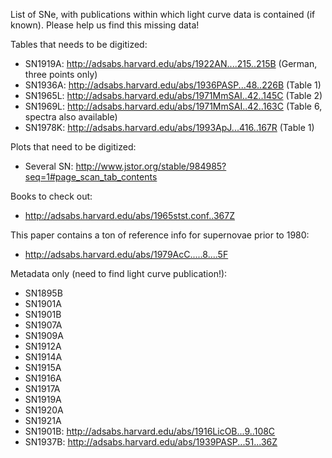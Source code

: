 List of SNe, with publications within which light curve data is contained (if known). Please help us find this missing data!

Tables that needs to be digitized:
* SN1919A: http://adsabs.harvard.edu/abs/1922AN....215..215B (German, three points only)
* SN1936A: http://adsabs.harvard.edu/abs/1936PASP...48..226B (Table 1)
* SN1965L: http://adsabs.harvard.edu/abs/1971MmSAI..42..145C (Table 2)
* SN1969L: http://adsabs.harvard.edu/abs/1971MmSAI..42..163C (Table 6, spectra also available)
* SN1978K: http://adsabs.harvard.edu/abs/1993ApJ...416..167R (Table 1)

Plots that need to be digitized:
* Several SN: http://www.jstor.org/stable/984985?seq=1#page_scan_tab_contents

Books to check out:
* http://adsabs.harvard.edu/abs/1965stst.conf..367Z

This paper contains a ton of reference info for supernovae prior to 1980:
* http://adsabs.harvard.edu/abs/1979AcC.....8....5F

Metadata only (need to find light curve publication!):
* SN1895B
* SN1901A
* SN1901B
* SN1907A
* SN1909A
* SN1912A
* SN1914A
* SN1915A
* SN1916A
* SN1917A
* SN1919A
* SN1920A
* SN1921A
* SN1901B: http://adsabs.harvard.edu/abs/1916LicOB...9..108C
* SN1937B: http://adsabs.harvard.edu/abs/1939PASP...51...36Z
